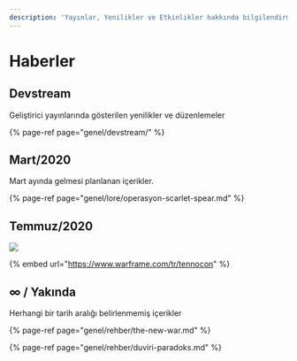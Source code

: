 ```yaml
---
description: 'Yayınlar, Yenilikler ve Etkinlikler hakkında bilgilendirme'
---
```


# Haberler

## Devstream

Geliştirici yayınlarında gösterilen yenilikler ve düzenlemeler

{% page-ref page="genel/devstream/" %}

## Mart/2020

Mart ayında gelmesi planlanan içerikler.

{% page-ref page="genel/lore/operasyon-scarlet-spear.md" %}

## Temmuz/2020

![](https://n9e5v4d8.ssl.hwcdn.net/uploads/31df890399a657dc66029af18984dadd.jpg)

{% embed url="https://www.warframe.com/tr/tennocon" %}

## ∞ / Yakında

Herhangi bir tarih aralığı belirlenmemiş içerikler

{% page-ref page="genel/rehber/the-new-war.md" %}

{% page-ref page="genel/rehber/duviri-paradoks.md" %}

